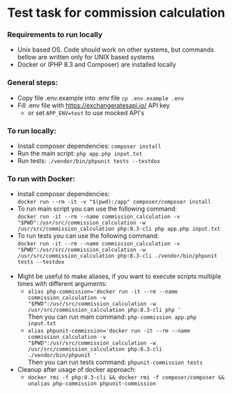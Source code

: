 # Test task for commission calculation

### Requirements to run locally
- Unix based OS. Code should work on other systems, but commands bellow are written only for UNIX based systems
- Docker or (PHP 8.3 and Composer) are installed locally

### General steps:
- Copy file .env.example into .env file
  `cp .env.example .env`
- Fill .env file with https://exchangeratesapi.io/ API key
  - or set `APP_ENV=test` to use mocked API's

### To run locally:
- Install composer dependencies:
  `composer install`
- Run the main script:
  `php app.php input.txt`
- Run tests:
  `./vendor/bin/phpunit tests --testdox`

### To run with Docker:
- Install composer dependencies: <br />
  `docker run --rm -it -v "$(pwd):/app" composer/composer install`
- To run main script you can use the following command: <br />
  `docker run -it --rm --name commission_calculation -v "$PWD":/usr/src/commission_calculation -w /usr/src/commission_calculation php:8.3-cli php app.php input.txt`
- To run tests you can use the following command: <br />
  `docker run -it --rm --name commission_calculation -v "$PWD":/usr/src/commission_calculation -w /usr/src/commission_calculation php:8.3-cli ./vendor/bin/phpunit tests --testdox`
<br /><br />
- Might be useful to make aliases, if you want to execute scripts multiple times with different arguments: <br />
  - `alias php-commission='docker run -it --rm --name commission_calculation -v "$PWD":/usr/src/commission_calculation -w /usr/src/commission_calculation php:8.3-cli php '` <br />
  Then you can run main command: `php-commission app.php input.txt`
  - `alias phpunit-commission='docker run -it --rm --name commission_calculation -v "$PWD":/usr/src/commission_calculation -w /usr/src/commission_calculation php:8.3-cli ./vendor/bin/phpunit '` <br />
    Then you can run tests command: `phpunit-commission tests`
- Cleanup after usage of docker approach: <br />
  - `docker rmi -f php:8.3-cli && docker rmi -f composer/composer && unalias php-commission phpunit-commission`
